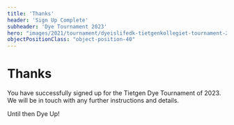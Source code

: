 ```yaml
---
title: 'Thanks'
header: 'Sign Up Complete'
subheader: 'Dye Tournament 2023'
hero: "images/2021/tournament/dyeislifedk-tietgenkollegiet-tournament-2021-who-is-the-strongest.jpeg"
objectPositionClass: "object-position-40"
---
```


# Thanks

You have successfully signed up for the Tietgen Dye Tournament of 2023. We will be in touch with any further instructions and details.

Until then Dye Up!
